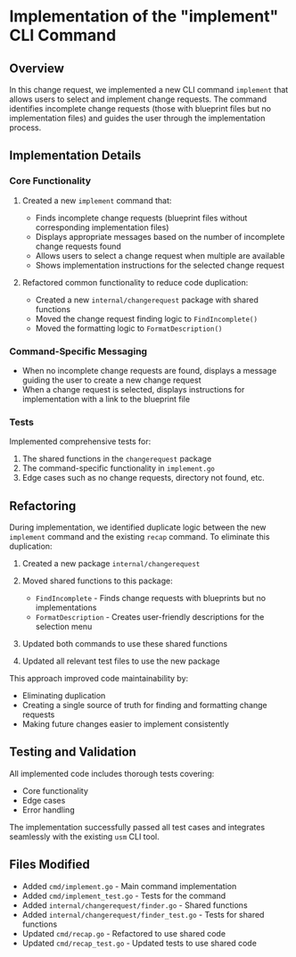 # Implementation of the "implement" CLI Command

## Overview

In this change request, we implemented a new CLI command `implement` that allows users to select and implement change requests. The command identifies incomplete change requests (those with blueprint files but no implementation files) and guides the user through the implementation process.

## Implementation Details

### Core Functionality

1. Created a new `implement` command that:
   - Finds incomplete change requests (blueprint files without corresponding implementation files)
   - Displays appropriate messages based on the number of incomplete change requests found
   - Allows users to select a change request when multiple are available
   - Shows implementation instructions for the selected change request

2. Refactored common functionality to reduce code duplication:
   - Created a new `internal/changerequest` package with shared functions
   - Moved the change request finding logic to `FindIncomplete()`
   - Moved the formatting logic to `FormatDescription()`

### Command-Specific Messaging

- When no incomplete change requests are found, displays a message guiding the user to create a new change request
- When a change request is selected, displays instructions for implementation with a link to the blueprint file

### Tests

Implemented comprehensive tests for:
1. The shared functions in the `changerequest` package
2. The command-specific functionality in `implement.go`
3. Edge cases such as no change requests, directory not found, etc.

## Refactoring

During implementation, we identified duplicate logic between the new `implement` command and the existing `recap` command. To eliminate this duplication:

1. Created a new package `internal/changerequest`
2. Moved shared functions to this package:
   - `FindIncomplete` - Finds change requests with blueprints but no implementations
   - `FormatDescription` - Creates user-friendly descriptions for the selection menu

3. Updated both commands to use these shared functions
4. Updated all relevant test files to use the new package

This approach improved code maintainability by:
- Eliminating duplication
- Creating a single source of truth for finding and formatting change requests
- Making future changes easier to implement consistently

## Testing and Validation

All implemented code includes thorough tests covering:
- Core functionality
- Edge cases
- Error handling

The implementation successfully passed all test cases and integrates seamlessly with the existing `usm` CLI tool.

## Files Modified

- Added `cmd/implement.go` - Main command implementation
- Added `cmd/implement_test.go` - Tests for the command
- Added `internal/changerequest/finder.go` - Shared functions
- Added `internal/changerequest/finder_test.go` - Tests for shared functions
- Updated `cmd/recap.go` - Refactored to use shared code
- Updated `cmd/recap_test.go` - Updated tests to use shared code 